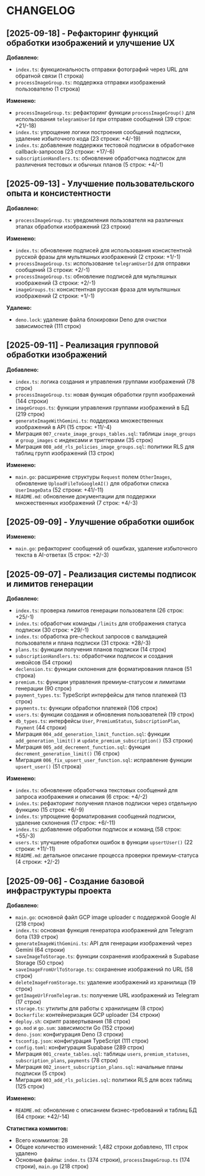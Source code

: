 # CHANGELOG

## [2025-09-18] - Рефакторинг функций обработки изображений и улучшение UX

**Добавлено:**

- `index.ts`: функциональность отправки фотографий через URL для обратной связи (1 строка)
- `processImageGroup.ts`: поддержка отправки изображений пользователю (1 строка)

**Изменено:**

- `processImageGroup.ts`: рефакторинг функции `processImageGroup()` для использования `telegramUserId` при отправке сообщений (39 строк: +21/-18)
- `index.ts`: упрощение логики построения сообщений подписки, удаление избыточного кода (23 строки: +4/-19)
- `index.ts`: добавление поддержки тестовой подписки в обработчике callback-запросов (23 строки: +17/-6)
- `subscriptionHandlers.ts`: обновление обработчика подписок для различения тестовых и обычных планов (5 строк: +4/-1)

## [2025-09-13] - Улучшение пользовательского опыта и консистентности

**Добавлено:**

- `processImageGroup.ts`: уведомления пользователя на различных этапах обработки изображений (23 строки)

**Изменено:**

- `index.ts`: обновление подписей для использования консистентной русской фразы для мультяшных изображений (2 строки: +1/-1)
- `processImageGroup.ts`: использование `telegramUserId` для отправки сообщений (3 строки: +2/-1)
- `processImageGroup.ts`: обновление подписей для мультяшных изображений (3 строки: +2/-1)
- `imageGroups.ts`: консистентная русская фраза для мультяшных изображений (2 строки: +1/-1)

**Удалено:**

- `deno.lock`: удаление файла блокировки Deno для очистки зависимостей (111 строк)

## [2025-09-11] - Реализация групповой обработки изображений

**Добавлено:**

- `index.ts`: логика создания и управления группами изображений (78 строк)
- `processImageGroup.ts`: новая функция обработки групп изображений (144 строки)
- `imageGroups.ts`: функции управления группами изображений в БД (219 строк)
- `generateImageWithGemini.ts`: поддержка множественных изображений в API (15 строк: +11/-4)
- Миграция `007_create_image_groups_tables.sql`: таблицы `image_groups` и `group_images` с индексами и триггерами (35 строк)
- Миграция `008_add_rls_policies_image_groups.sql`: политики RLS для таблиц групп изображений (13 строк)

**Изменено:**

- `main.go`: расширение структуры `Request` полем `OtherImages`, обновление `UploadFileToGoogleAI()` для обработки списка `UserImageData` (52 строки: +41/-11)
- `README.md`: обновление документации для поддержки множественных изображений (7 строк: +4/-3)

## [2025-09-09] - Улучшение обработки ошибок

**Изменено:**

- `main.go`: рефакторинг сообщений об ошибках, удаление избыточного текста в AI-ответах (5 строк: +2/-3)

## [2025-09-07] - Реализация системы подписок и лимитов генерации

**Добавлено:**

- `index.ts`: проверка лимитов генерации пользователя (26 строк: +25/-1)
- `index.ts`: обработчик команды `/limits` для отображения статуса подписки (30 строк: +29/-1)
- `index.ts`: обработка pre-checkout запросов с валидацией пользователя и плана подписки (31 строка: +28/-3)
- `plans.ts`: функции получения планов подписки (14 строк)
- `subscriptionHandlers.ts`: обработчики подписок и создания инвойсов (54 строки)
- `declension.ts`: функции склонения для форматирования планов (51 строка)
- `premium.ts`: функции управления премиум-статусом и лимитами генерации (90 строк)
- `payment_types.ts`: TypeScript интерфейсы для типов платежей (13 строк)
- `payments.ts`: функции обработки платежей (106 строк)
- `users.ts`: функции создания и обновления пользователей (19 строк)
- `db_types.ts`: интерфейсы `User`, `PremiumStatus`, `SubscriptionPlan`, `Payment` (44 строки)
- Миграция `004_add_generation_limit_function.sql`: функции `add_generation_limit()` и `update_premium_subscription()` (53 строки)
- Миграция `005_add_decrement_function.sql`: функция `decrement_generation_limit()` (16 строк)
- Миграция `006_fix_upsert_user_function.sql`: исправление функции `upsert_user()` (51 строка)

**Изменено:**

- `index.ts`: обновление обработчика текстовых сообщений для запроса изображения и описания (6 строк: +4/-2)
- `index.ts`: рефакторинг получения планов подписки через отдельную функцию (15 строк: +6/-9)
- `index.ts`: упрощение форматирования сообщений подписки, удаление склонения (17 строк: +6/-11)
- `index.ts`: добавление обработки подписок и команд (58 строк: +55/-3)
- `users.ts`: улучшение обработки ошибок в функции `upsertUser()` (22 строки: +11/-11)
- `README.md`: детальное описание процесса проверки премиум-статуса (4 строки: +2/-2)

## [2025-09-06] - Создание базовой инфраструктуры проекта

**Добавлено:**

- `main.go`: основной файл GCP image uploader с поддержкой Google AI (218 строк)
- `index.ts`: основная функция генератора изображений для Telegram бота (139 строк)
- `generateImageWithGemini.ts`: API для генерации изображений через Gemini (64 строки)
- `saveImageToStorage.ts`: функции сохранения изображений в Supabase Storage (50 строк)
- `saveImageFromUrlToStorage.ts`: сохранение изображений по URL (58 строк)
- `deleteImageFromStorage.ts`: удаление изображений из хранилища (19 строк)
- `getImageUrlFromTelegram.ts`: получение URL изображений из Telegram (17 строк)
- `storage.ts`: утилиты для работы с хранилищем (8 строк)
- `Dockerfile`: контейнеризация GCP uploader (34 строки)
- `deploy.sh`: скрипт развертывания (18 строк)
- `go.mod` и `go.sum`: зависимости Go (152 строки)
- `deno.json`: конфигурация Deno (3 строки)
- `tsconfig.json`: конфигурация TypeScript (111 строк)
- `config.toml`: конфигурация Supabase (289 строк)
- Миграция `001_create_tables.sql`: таблицы `users`, `premium_statuses`, `subscription_plans`, `payments` (78 строк)
- Миграция `002_insert_subscription_plans.sql`: начальные планы подписки (5 строк)
- Миграция `003_add_rls_policies.sql`: политики RLS для всех таблиц (125 строк)

**Изменено:**

- `README.md`: обновление с описанием бизнес-требований и таблиц БД (64 строки: +42/-14)

**Статистика коммитов:**

- Всего коммитов: 28
- Общее количество изменений: 1,482 строки добавлено, 111 строк удалено
- Основные файлы: `index.ts` (374 строки), `processImageGroup.ts` (174 строки), `main.go` (218 строк)
